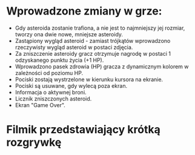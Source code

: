 # Wprowadzone zmiany w grze:
- Gdy asteroida zostanie trafiona, a nie jest to najmniejszy jej rozmiar, tworzy ona dwie nowe, mniejsze asteroidy.
- Zastąpiony wygląd asteroid - zamiast trójkątów wprowadzono rzeczywisty wygląd asteroid w postaci zdjęcia.
- Za zniszczenie asteroidy gracz otrzymuje nagrodę w postaci 1 odzyskanego punktu życia (+1 HP).
- Wprowadzono pasek zdrowia (HP) gracza z dynamicznym kolorem w zależności od poziomu HP.
- Pociski zostają wystrzelone w kierunku kursora na ekranie.
- Pociski są usuwane, gdy wylecą poza ekran.
- Informacja o aktywnej broni.
- Licznik zniszczonych asteroid.
- Ekran "Game Over".

# Filmik przedstawiający krótką rozgrywkę



